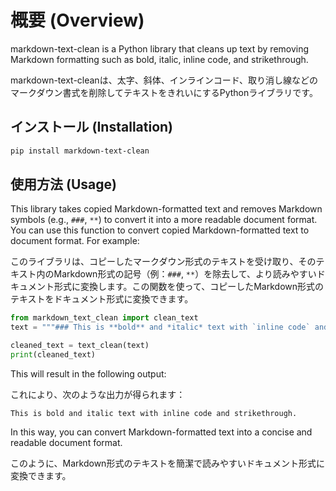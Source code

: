 # 概要 (Overview)

markdown-text-clean is a Python library that cleans up text by removing Markdown formatting such as bold, italic, inline code, and strikethrough.

markdown-text-cleanは、太字、斜体、インラインコード、取り消し線などのマークダウン書式を削除してテキストをきれいにするPythonライブラリです。


## インストール (Installation)

```bash
pip install markdown-text-clean
```

## 使用方法 (Usage)


This library takes copied Markdown-formatted text and removes Markdown symbols (e.g., `###`, `**`) to convert it into a more readable document format. You can use this function to convert copied Markdown-formatted text to document format. For example:

このライブラリは、コピーしたマークダウン形式のテキストを受け取り、そのテキスト内のMarkdown形式の記号（例：`###`, `**`）を除去して、より読みやすいドキュメント形式に変換します。この関数を使って、コピーしたMarkdown形式のテキストをドキュメント形式に変換できます。


```python
from markdown_text_clean import clean_text
text = """### This is **bold** and *italic* text with `inline code` and ~~strikethrough~~."""

cleaned_text = text_clean(text)
print(cleaned_text)
```

This will result in the following output:

これにより、次のような出力が得られます：

```
This is bold and italic text with inline code and strikethrough.
```

In this way, you can convert Markdown-formatted text into a concise and readable document format.

このように、Markdown形式のテキストを簡潔で読みやすいドキュメント形式に変換できます。